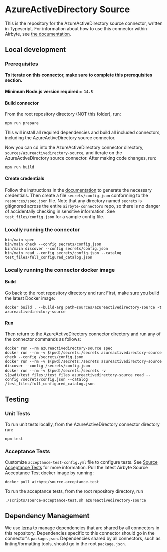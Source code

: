 # AzureActiveDirectory Source

This is the repository for the AzureActiveDirectory source connector, written in Typescript.
For information about how to use this connector within Airbyte, see [the
documentation](https://docs.airbyte.io/integrations/sources/azureactivedirectory).

## Local development

### Prerequisites

**To iterate on this connector, make sure to complete this prerequisites
section.**

#### Minimum Node.js version required `= 14.5`

#### Build connector

From the root repository directory (NOT this folder), run:

```
npm run prepare
```

This will install all required dependencies and build all included connectors,
including the AzureActiveDirectory source connector.

Now you can cd into the AzureActiveDirectory connector directory, `sources/azureactivedirectory-source`,
and iterate on the AzureActiveDirectory source connector. After making code changes, run:

```
npm run build
```

#### Create credentials

Follow the instructions in the
[documentation](https://docs.airbyte.io/integrations/sources/azureactivedirectory) to
generate the necessary credentials. Then create a file `secrets/config.json`
conforming to the `resources/spec.json` file. Note that any directory named
`secrets` is gitignored across the entire `airbyte-connectors` repo, so there is
no danger of accidentally checking in sensitive information. See
`test_files/config.json` for a sample config file.

### Locally running the connector

```
bin/main spec
bin/main check --config secrets/config.json
bin/main discover --config secrets/config.json
bin/main read --config secrets/config.json --catalog test_files/full_configured_catalog.json
```

### Locally running the connector docker image

#### Build

Go back to the root repository directory and run:
First, make sure you build the latest Docker image:

```
docker build . --build-arg path=sources/azureactivedirectory-source -t azureactivedirectory-source
```

#### Run

Then return to the AzureActiveDirectory connector directory and run any of the connector
commands as follows:

```
docker run --rm azureactivedirectory-source spec
docker run --rm -v $(pwd)/secrets:/secrets azureactivedirectory-source check --config /secrets/config.json
docker run --rm -v $(pwd)/secrets:/secrets azureactivedirectory-source discover --config /secrets/config.json
docker run --rm -v $(pwd)/secrets:/secrets -v $(pwd)/test_files:/test_files azureactivedirectory-source read --config /secrets/config.json --catalog /test_files/full_configured_catalog.json
```

## Testing

### Unit Tests

To run unit tests locally, from the AzureActiveDirectory connector directory run:

```
npm test
```

### Acceptance Tests

Customize `acceptance-test-config.yml` file to configure tests. See [Source
Acceptance
Tests](https://docs.airbyte.io/connector-development/testing-connectors/source-acceptance-tests-reference)
for more information.
Pull the latest Airbyte Source Acceptance Test docker image by running:

```
docker pull airbyte/source-acceptance-test
```

To run the acceptance tests, from the root repository directory, run

```
./scripts/source-acceptance-test.sh azureactivedirectory-source
```

## Dependency Management

We use [lerna](https://lerna.js.org/) to manage dependencies that are shared by
all connectors in this repository. Dependencies specific to this connector
should go in the connector's `package.json`. Dependencies shared by all
connectors, such as linting/formatting tools, should go in the root
`package.json`.
